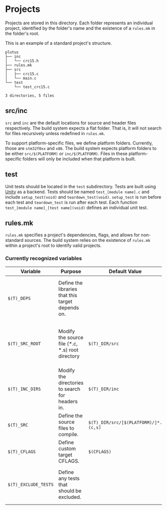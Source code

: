 # Projects

Projects are stored in this directory. Each folder represents an individual project, identified by the folder's name and the existence of a `rules.mk` in the folder's root.

This is an example of a standard project's structure.
````
plutus
├── inc
│   └── crc15.h
├── rules.mk
├── src
│   ├── crc15.c
│   └── main.c
└── test
    └── test_crc15.c

3 directories, 5 files
````

## src/inc

`src` and `inc` are the default locations for source and header files respectively. The build system expects a flat folder. That is, it will not search for files recursively unless redefined in `rules.mk`.

To support platform-specific files, we define platform folders. Currently, those are `stm32f0xx` and `x86`. The build system expects platform folders to be either `src/$(PLATFORM)` or `inc/$(PLATFORM)`. Files in these platform-specific folders will only be included when that platform is built.

## test

Unit tests should be located in the `test` subdirectory. Tests are built using [Unity](https://github.com/ThrowTheSwitch/Unity) as a backend. Tests should be named `test_[module name].c` and include `setup_test(void)` and `teardown_test(void)`. `setup_test` is run before each test and `teardown_test` is run after each test. Each function `test_[module name]_[test name](void)` defines an individual unit test.

## rules.mk

`rules.mk` specifies a project's dependencies, flags, and allows for non-standard sources. The build system relies on the existence of `rules.mk` within a project's root to identify valid projects.

### Currently recognized variables

| Variable | Purpose | Default Value | Notes |
|----------|---------|---------------|-------|
| `$(T)_DEPS` | Define the libraries that this target depends on. | | A common dependency for projects is `ms-common`, which is our HAL. |
| `$(T)_SRC_ROOT` | Modify the source file (*.c, *.s) root directory | `$(T)_DIR/src` | Note that this must be the root folder. Only a single directory is valid. |
| `$(T)_INC_DIRS` | Modify the directories to search for headers in. | `$(T)_DIR/inc` | This may be any number of directories. |
| `$(T)_SRC` | Define the source files to compile. | `$(T)_DIR/src/[$(PLATFORM)/]*.(c,s)` | |
| `$(T)_CFLAGS` | Define custom target CFLAGS. | `$(CFLAGS)` | |
| `$(T)_EXCLUDE_TESTS` | Define any tests that should be excluded. | | When specifying tests to exclude, do not include `test_`. |
